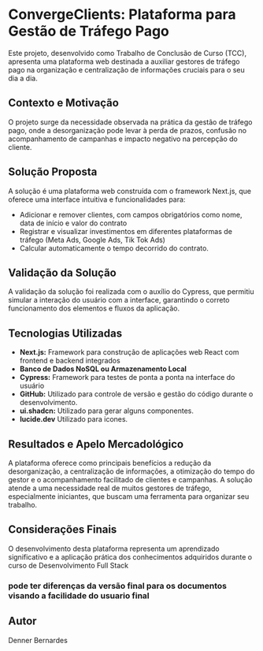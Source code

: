 # ConvergeClients: Plataforma para Gestão de Tráfego Pago

Este projeto, desenvolvido como Trabalho de Conclusão de Curso (TCC), apresenta uma plataforma web destinada a auxiliar gestores de tráfego pago na organização e centralização de informações cruciais para o seu dia a dia.

## Contexto e Motivação

O projeto surge da necessidade observada na prática da gestão de tráfego pago, onde a desorganização pode levar à perda de prazos, confusão no acompanhamento de campanhas e impacto negativo na percepção do cliente.

## Solução Proposta

A solução é uma plataforma web construída com o framework Next.js, que oferece uma interface intuitiva e funcionalidades para:

* Adicionar e remover clientes, com campos obrigatórios como nome, data de início e valor do contrato
* Registrar e visualizar investimentos em diferentes plataformas de tráfego (Meta Ads, Google Ads, Tik Tok Ads)
* Calcular automaticamente o tempo decorrido do contrato.

## Validação da Solução

A validação da solução foi realizada com o auxílio do Cypress, que permitiu simular a interação do usuário com a interface, garantindo o correto funcionamento dos elementos e fluxos da aplicação.

## Tecnologias Utilizadas

* **Next.js:** Framework para construção de aplicações web React com frontend e backend integrados
* **Banco de Dados NoSQL ou Armazenamento Local**
* **Cypress:** Framework para testes de ponta a ponta na interface do usuário
* **GitHub:** Utilizado para controle de versão e gestão do código durante o desenvolvimento.
* **ui.shadcn:** Utilizado para gerar alguns componentes.
* **lucide.dev** Utilizado para icones.

## Resultados e Apelo Mercadológico

A plataforma oferece como principais benefícios a redução da desorganização, a centralização de informações, a otimização do tempo do gestor e o acompanhamento facilitado de clientes e campanhas.
A solução atende a uma necessidade real de muitos gestores de tráfego, especialmente iniciantes, que buscam uma ferramenta para organizar seu trabalho.

## Considerações Finais

O desenvolvimento desta plataforma representa um aprendizado significativo e a aplicação prática dos conhecimentos adquiridos durante o curso de Desenvolvimento Full Stack

### pode ter diferenças da versão final para os documentos visando a facilidade do usuario final

## Autor

Denner Bernardes
